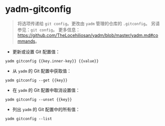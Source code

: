 # yadm-gitconfig

> 将选项传递给 `git config`。更改由 `yadm` 管理的仓库的 `.gitconfig`。
> 另请参见：`git config`。
> 更多信息：<https://github.com/TheLocehiliosan/yadm/blob/master/yadm.md#commands>。

- 更新或设置 Git 配置值：

`yadm gitconfig {{key.inner-key}} {{value}}`

- 从 `yadm` 的 Git 配置中获取值：

`yadm gitconfig --get {{key}}`

- 在 `yadm` 的 Git 配置中取消设置值：

`yadm gitconfig --unset {{key}}`

- 列出 `yadm` 的 Git 配置中的所有值：

`yadm gitconfig --list`
